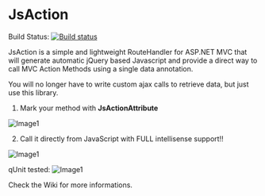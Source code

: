 JsAction
========

Build Status: [![Build status](https://ci.appveyor.com/api/projects/status/b7w27y0326k9hky5/branch/master)](https://ci.appveyor.com/project/XVincentX/jsaction/branch/master)

JsAction is a simple and lightweight RouteHandler for ASP.NET MVC that will generate automatic jQuery based Javascript and provide a direct way to call MVC Action Methods using a single data annotation.

You will no longer have to write custom ajax calls to retrieve data, but just use this library.

1. Mark your method with **JsActionAttribute**

![Image1](http://i3.codeplex.com/Download?ProjectName=jsaction&DownloadId=344075)

2. Call it directly from JavaScript with FULL intellisense support!!

![Image1](http://i3.codeplex.com/Download?ProjectName=jsaction&DownloadId=344084)

qUnit tested:
![Image1](https://camo.githubusercontent.com/6a54f7656092a4a08858803da73260c258d2735e/687474703a2f2f646f776e6c6f61642e636f6465706c65782e636f6d2f446f776e6c6f61643f50726f6a6563744e616d653d6a73616374696f6e26446f776e6c6f616449643d333435323033)

Check the Wiki for more informations.
